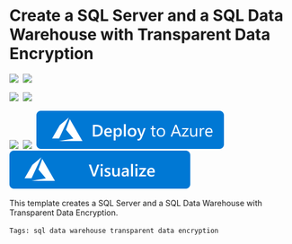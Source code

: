 # Create a SQL Server and a SQL Data Warehouse with Transparent Data Encryption

<IMG SRC="https://azurequickstartsservice.blob.core.windows.net/badges/201-sql-data-warehouse-transparent-encryption-create/PublicLastTestDate.svg" />&nbsp;
<IMG SRC="https://azurequickstartsservice.blob.core.windows.net/badges/201-sql-data-warehouse-transparent-encryption-create/PublicDeployment.svg" />&nbsp;

<IMG SRC="https://azurequickstartsservice.blob.core.windows.net/badges/201-sql-data-warehouse-transparent-encryption-create/FairfaxLastTestDate.svg" />&nbsp;
<IMG SRC="https://azurequickstartsservice.blob.core.windows.net/badges/201-sql-data-warehouse-transparent-encryption-create/FairfaxDeployment.svg" />&nbsp;

<IMG SRC="https://azurequickstartsservice.blob.core.windows.net/badges/201-sql-data-warehouse-transparent-encryption-create/BestPracticeResult.svg" />&nbsp;
<IMG SRC="https://azurequickstartsservice.blob.core.windows.net/badges/201-sql-data-warehouse-transparent-encryption-create/CredScanResult.svg" />&nbsp;
<a href="https://portal.azure.com/#create/Microsoft.Template/uri/https%3A%2F%2Fraw.githubusercontent.com%2FAzure%2Fazure-quickstart-templates%2Fmaster%2F201-sql-data-warehouse-transparent-encryption-create%2Fazuredeploy.json" target="_blank">
    <img src="https://raw.githubusercontent.com/Azure/azure-quickstart-templates/master/1-CONTRIBUTION-GUIDE/images/deploytoazure.svg?sanitize=true"/>
</a>
<a href="http://armviz.io/#/?load=https%3A%2F%2Fraw.githubusercontent.com%2FAzure%2Fazure-quickstart-templates%2Fmaster%2F201-sql-data-warehouse-transparent-encryption-create%2Fazuredeploy.json" target="_blank">
    <img src="https://raw.githubusercontent.com/Azure/azure-quickstart-templates/master/1-CONTRIBUTION-GUIDE/images/visualizebutton.svg?sanitize=true"/>
</a>

This template creates a SQL Server and a SQL Data Warehouse with Transparent Data Encryption.

`Tags: sql data warehouse transparent data encryption`

